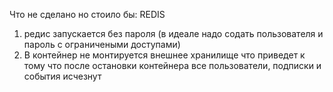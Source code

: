 Что не сделано но стоило бы:
REDIS
  1. редис запускается без пароля (в идеале надо содать пользователя и пароль с ограничеными доступами)
  2. В контейнер не монтируется внешнее хранилище что приведет к тому что после остановки контейнера все пользователи, подписки и события исчезнут 
